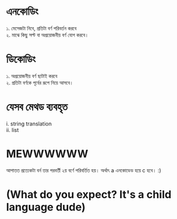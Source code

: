# এনকোডিং
১. মেসেজটা নিবে, প্রতিটা বর্ণ পরিবর্তন করবে  
২. মাঝে কিছু সল্ট বা অপ্রয়োজনীয় বর্ণ যোগ করবে।  

# ডিকোডিং
১. অপ্রয়োজনীয় বর্ণ ছাটাই করবে  
২. প্রতিটা বর্ণকে পূর্বের রূপে নিয়ে আসবে।  

# যেসব মেথড ব্যবহৃত
i. string translation  
ii. list  

# MEWWWWWW
আপাতত প্রত্যেকটা বর্ন তার পরবর্তী ২য় বর্ণে পরিবর্তিত হয়। অর্থাৎ a এনকোডেড হয়ে c হবে। :) 

# (What do you expect? It's a child language dude)
